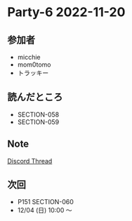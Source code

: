 # Party-6 2022-11-20
## 参加者
- micchie
- mom0tomo
- トラッキー

## 読んだところ
- SECTION-058
- SECTION-059

## Note
[Discord Thread](https://discord.com/channels/689414179752247409/725156029033218080/1043687633034956913)

## 次回
- P151 SECTION-060
- 12/04 (日) 10:00 〜
